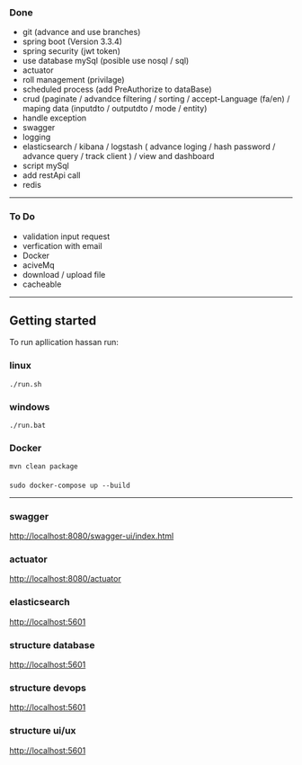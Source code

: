 ### Done    

- git (advance and use branches)
- spring boot (Version 3.3.4)
- spring security (jwt token)
- use database mySql (posible use nosql / sql)
- actuator
- roll management (privilage)
- scheduled process (add PreAuthorize to dataBase)
- crud (paginate / advandce filtering / sorting / accept-Language (fa/en) / maping data (inputdto / outputdto / mode / entity)
- handle exception
- swagger
- logging
- elasticsearch / kibana / logstash ( advance loging / hash password / advance query / track client ) / view and dashboard
- script mySql
- add restApi call
- redis

  
--------------------------------------

### To Do

[//]: # (- text for genera crud in chat gpt4)
- validation input request
- verfication with email
- Docker
- aciveMq
- download / upload file
- cacheable

--------------------------------------

## Getting started

To run apllication hassan run:

### linux

    ./run.sh

### windows

    ./run.bat

### Docker

    mvn clean package

####       

    sudo docker-compose up --build

--------------------------------------

### swagger

[http://localhost:8080/swagger-ui/index.html](http://localhost:8080/swagger-ui/index.html)

### actuator

[http://localhost:8080/actuator](http://localhost:8080/actuator)

### elasticsearch

[http://localhost:5601](http://localhost:5601)

### structure database

[http://localhost:5601](http://localhost:5601)

### structure devops

[http://localhost:5601](http://localhost:5601)

### structure ui/ux

[http://localhost:5601](http://localhost:5601)
